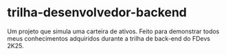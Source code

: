 # trilha-desenvolvedor-backend
Um projeto que simula uma carteira de ativos. Feito para demonstrar todos meus conhecimentos adquiridos durante a trilha de back-end do FDevs 2K25.

